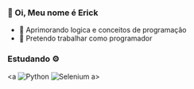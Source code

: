 ### 👋 Oi, Meu nome é Erick 
- 🐍 Aprimorando logica e conceitos de programação 
- 🌱 Pretendo trabalhar como programador 

### Estudando ⚙️
<a
![Python](https://img.shields.io/badge/python-3670A0?style=for-the-badge&logo=python&logoColor=ffdd54)
![Selenium](https://img.shields.io/badge/-selenium-%43B02A?style=for-the-badge&logo=selenium&logoColor=white)
a>
<!---
Erick-IL/Erick-IL is a ✨ special ✨ repository because its `README.md` (this file) appears on your GitHub profile.
You can click the Preview link to take a look at your changes.
--->
